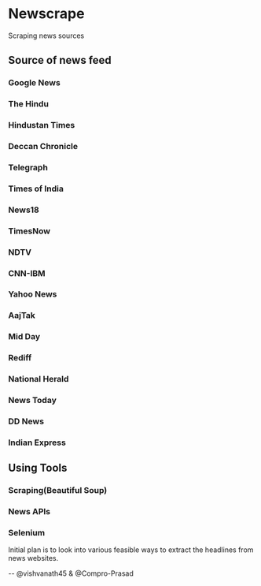 # Newscrape
Scraping news sources

## Source of news feed

### Google News
### The Hindu
### Hindustan Times
### Deccan Chronicle
### Telegraph
### Times of India
### News18
### TimesNow
### NDTV 
### CNN-IBM
### Yahoo News
### AajTak
### Mid Day
### Rediff 
### National Herald
### News Today
### DD News
### Indian Express


## Using Tools

### Scraping(Beautiful Soup)
### News APIs
### Selenium

Initial plan is to look into various feasible ways to extract the headlines from news websites.

-- @vishvanath45 & @Compro-Prasad
